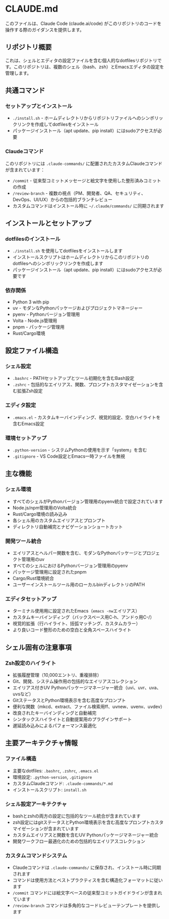 # CLAUDE.md

このファイルは、Claude Code (claude.ai/code) がこのリポジトリのコードを操作する際のガイダンスを提供します。

## リポジトリ概要

これは、シェルとエディタの設定ファイルを含む個人的なdotfilesリポジトリです。このリポジトリは、複数のシェル（bash、zsh）とEmacsエディタの設定を管理します。

## 共通コマンド

### セットアップとインストール
- `./install.sh` - ホームディレクトリからリポジトリファイルへのシンボリックリンクを作成してdotfilesをインストール
- パッケージインストール（apt update、pip install）にはsudoアクセスが必要

### Claudeコマンド
このリポジトリには `.claude-commands/` に配置されたカスタムClaudeコマンドが含まれています：
- `/commit` - 従来型コミットメッセージと絵文字を使用した整形済みコミットの作成
- `/review-branch` - 複数の視点（PM、開発者、QA、セキュリティ、DevOps、UI/UX）からの包括的ブランチレビュー
- カスタムコマンドはインストール時に `~/.claude/commands/` に同期されます

## インストールとセットアップ

### dotfilesのインストール
- `./install.sh` を使用してdotfilesをインストールします
- インストールスクリプトはホームディレクトリからこのリポジトリのdotfilesへのシンボリックリンクを作成します
- パッケージインストール（apt update、pip install）にはsudoアクセスが必要です

### 依存関係
- Python 3 with pip
- uv - モダンなPythonパッケージおよびプロジェクトマネージャー
- pyenv - Pythonバージョン管理用
- Volta - Node.js管理用
- pnpm - パッケージ管理用
- Rust/Cargo環境

## 設定ファイル構造

### シェル設定
- `.bashrc` - PATHセットアップとツール初期化を含むBash設定
- `.zshrc` - 包括的なエイリアス、関数、プロンプトカスタマイゼーションを含む拡張Zsh設定

### エディタ設定
- `.emacs.el` - カスタムキーバインディング、視覚的設定、空白ハイライトを含むEmacs設定

### 環境セットアップ
- `.python-version` - システムPythonの使用を示す「system」を含む
- `.gitignore` - VS Code設定とEmacs一時ファイルを無視

## 主な機能

### シェル環境
- すべてのシェルがPythonバージョン管理用のpyenv統合で設定されています
- Node.js/npm管理用のVolta統合
- Rust/Cargo環境の読み込み
- 各シェル用のカスタムエイリアスとプロンプト
- ディレクトリ自動補完とナビゲーションショートカット

### 開発ツール統合
- エイリアスとヘルパー関数を含む、モダンなPythonパッケージとプロジェクト管理用のuv
- すべてのシェルにおけるPythonバージョン管理用のpyenv
- パッケージ管理用に設定されたpnpm
- Cargo/Rust環境統合
- ユーザーインストールツール用のローカルbinディレクトリのPATH

### エディタセットアップ
- ターミナル使用用に設定されたEmacs（`emacs -nw`エイリアス）
- カスタムキーバインディング（バックスペース用C-h、アンドゥ用C-/）
- 視覚的拡張（行ハイライト、括弧マッチング、カスタムカラー）
- より良いコード整形のための空白と全角スペースハイライト

## シェル固有の注意事項

### Zsh設定のハイライト
- 拡張履歴管理（10,000エントリ、重複排除）
- Git、開発、システム操作用の包括的なエイリアスコレクション
- エイリアス付きUV Pythonパッケージマネージャー統合（uvi、uvr、uva、uvsなど）
- GitステータスとPython環境表示を含む高度なプロンプト
- 便利な関数（mkcd、extract、ファイル検索用ff、uvnew、uvenv、uvdev）
- 改良されたキーバインディングと自動補完
- シンタックスハイライトと自動提案用のプラグインサポート
- 遅延読み込みによるパフォーマンス最適化

## 主要アーキテクチャ情報

### ファイル構造
- 主要なdotfiles: `.bashrc`, `.zshrc`, `.emacs.el`
- 環境設定: `.python-version`, `.gitignore`
- カスタムClaudeコマンド: `.claude-commands/*.md`
- インストールスクリプト: `install.sh`

### シェル設定アーキテクチャ
- bashとzshの両方の設定に包括的なツール統合が含まれています
- zsh設定にはgitステータスとPython環境表示を含む高度なプロンプトカスタマイゼーションが含まれています
- カスタムエイリアスと関数を含むUV Pythonパッケージマネージャー統合
- 開発ワークフロー最適化のための包括的なエイリアスコレクション

### カスタムコマンドシステム
- Claudeコマンドは `.claude-commands/` に保存され、インストール時に同期されます
- コマンドは使用方法とベストプラクティスを含む構造化フォーマットに従います
- `/commit` コマンドには絵文字ベースの従来型コミットガイドラインが含まれています
- `/review-branch` コマンドは多角的なコードレビューテンプレートを提供します